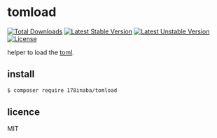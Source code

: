 # tomload

[![Total Downloads](https://poser.pugx.org/178inaba/tomload/downloads)](https://packagist.org/packages/178inaba/tomload)
[![Latest Stable Version](https://poser.pugx.org/178inaba/tomload/v/stable)](https://packagist.org/packages/178inaba/tomload)
[![Latest Unstable Version](https://poser.pugx.org/178inaba/tomload/v/unstable)](https://packagist.org/packages/178inaba/tomload)
[![License](https://poser.pugx.org/178inaba/tomload/license)](https://packagist.org/packages/178inaba/tomload)

helper to load the [toml](https://github.com/toml-lang/toml).

## install

```bash
$ composer require 178inaba/tomload
```

## licence

MIT
